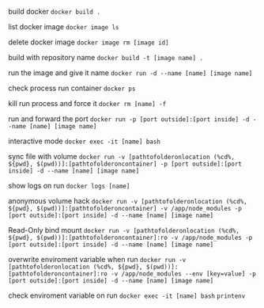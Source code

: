 build docker
`docker build .`

list docker image
`docker image ls`

delete docker image
`docker image rm [image id]`

build with repository name
`docker build -t [image name] .`

run the image and give it name
`docker run -d --name [name] [image name]`

check process run container
`docker ps `

kill run process and force it
`docker rm [name] -f`

run and forward the port
`docker run -p [port outside]:[port inside] -d --name [name] [image name]`

interactive mode
`docker exec -it [name] bash`

sync file with volume
`docker run -v [pathtofolderonlocation (%cd%, ${pwd}, $(pwd))]:[pathtofolderoncontainer] -p [port outside]:[port inside] -d --name [name] [image name]`

show logs on run
`docker logs [name]`

anonymous volume hack
`docker run -v [pathtofolderonlocation (%cd%, ${pwd}, $(pwd))]:[pathtofolderoncontainer] -v /app/node_modules -p [port outside]:[port inside] -d --name [name] [image name]`

Read-Only bind mount
`docker run -v [pathtofolderonlocation (%cd%, ${pwd}, $(pwd))]:[pathtofolderoncontainer]:ro -v /app/node_modules -p [port outside]:[port inside] -d --name [name] [image name]`

overwrite enviroment variable when run
`docker run -v [pathtofolderonlocation (%cd%, ${pwd}, $(pwd))]:[pathtofolderoncontainer]:ro -v /app/node_modules --env [key=value] -p [port outside]:[port inside] -d --name [name] [image name]`

check enviroment variable on run
`docker exec -it [name] bash`
`printenv`
